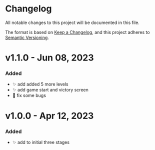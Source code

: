 # Changelog

All notable changes to this project will be documented in this file.

The format is based on [Keep a Changelog](https://keepachangelog.com/en/1.0.0/), and this project adheres to [Semantic Versioning](https://semver.org/spec/v2.0.0.html).

# v1.1.0 - Jun 08, 2023

### Added

- :sparkles: add added 5 more levels
- :sparkles: add game start and victory screen
- :bug: fix some bugs

# v1.0.0 - Apr 12, 2023

### Added

- :sparkles: add to initial three stages